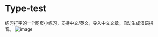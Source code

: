 # Type-test
练习打字的一个网页小练习，支持中文/英文，导入中文文章，自动生成汉语拼音。
![image](https://github.com/Zbi-i/Type-test/assets/71118545/ba6a12af-c926-4365-8385-f97fc02f79b0)
